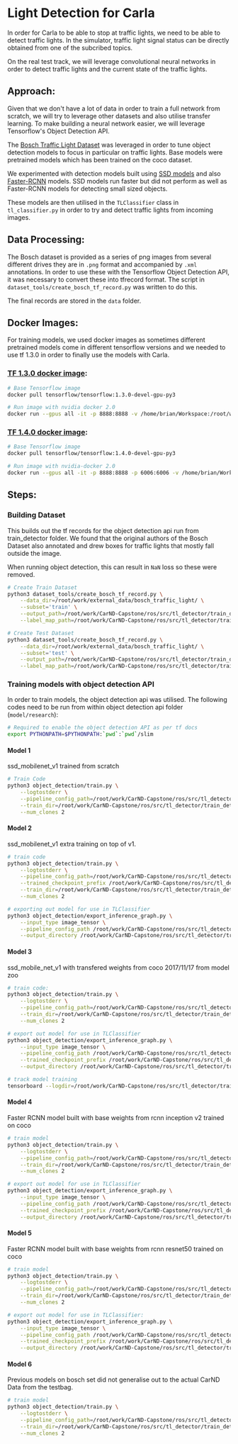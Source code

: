 # Light Detection for Carla

In order for Carla to be able to stop at traffic lights, we need to be able to detect traffic lights. In the simulator, traffic light signal status can be directly obtained from one of the subcribed topics.

On the real test track, we will leverage convolutional neural networks in order to detect traffic lights and the current state of the traffic lights. 

## Approach:

Given that we don't have a lot of data in order to train a full network from scratch, we will try to leverage other datasets and also utilise transfer learning. To make building a neural network easier, we will leverage Tensorflow's Object Detection API.

The [Bosch Traffic Light Dataset](https://hci.iwr.uni-heidelberg.de/node/6132) was leveraged in order to tune object detection models to focus in particular on traffic lights. Base models were pretrained models which has been trained on the coco dataset. 

We experimented with detection models built using [SSD models](https://arxiv.org/abs/1512.02325) and also [Faster-RCNN](https://arxiv.org/abs/1506.01497) models. SSD models run faster but did not perform as well as Faster-RCNN models for detecting small sized objects.

These models are then utilised in the `TLClassifier` class in `tl_classifier.py` in order to try and detect traffic lights from incoming images.

## Data Processing:

The Bosch dataset is provided as a series of png images from several different drives they are in `.png` format and accompanied by `.xml` annotations. In order to use these with the Tensorflow Object Detection API, it was necessary to convert these into tfrecord format. The script in `dataset_tools/create_bosch_tf_record.py` was written to do this.

The final records are stored in the `data` folder.

## Docker Images:

For training models, we used docker images as sometimes different pretrained models come in different tensorflow versions and we needed to use tf 1.3.0 in order to finally use the models with Carla.

### [TF 1.3.0 docker image](docker/Dockerfile_tf_1_3):

```Bash
# Base Tensorflow image
docker pull tensorflow/tensorflow:1.3.0-devel-gpu-py3

# Run image with nvidia docker 2.0
docker run --gpus all -it -p 8888:8888 -v /home/brian/Workspace:/root/work --ipc=host -v /media/brian/extra_14:/root/work/external_data tensorflow/tensorflow:1.3.0-devel-gpu-py3
```

### [TF 1.4.0 docker image](docker/Dockerfile):

```Bash
# Base Tensorflow image
docker pull tensorflow/tensorflow:1.4.0-devel-gpu-py3

# Run image with nvidia-docker 2.0
docker run --gpus all -it -p 8888:8888 -p 6006:6006 -v /home/brian/Workspace:/root/work --ipc=host -v /media/brian/extra_14:/root/work/external_data capstone_tl:tf_14
```

## Steps:

### Building Dataset

This builds out the tf records for the object detection api run from train_detector folder.
We found that the original authors of the Bosch Dataset also annotated and drew boxes for traffic lights that mostly fall outside the image. 

When running object detection, this can result in `NaN` loss so these were removed.


```Bash
# Create Train Dataset
python3 dataset_tools/create_bosch_tf_record.py \
    --data_dir=/root/work/external_data/bosch_traffic_light/ \
    --subset='train' \
    --output_path=/root/work/CarND-Capstone/ros/src/tl_detector/train_detector/data/bosch_train.record \
    --label_map_path=/root/work/CarND-Capstone/ros/src/tl_detector/train_detector/data/bosch_label_map.pbtxt

# Create Test Dataset
python3 dataset_tools/create_bosch_tf_record.py \
    --data_dir=/root/work/external_data/bosch_traffic_light/ \
    --subset='test' \
    --output_path=/root/work/CarND-Capstone/ros/src/tl_detector/train_detector/data/bosch_test.record \
    --label_map_path=/root/work/CarND-Capstone/ros/src/tl_detector/train_detector/data/bosch_label_map.pbtxt
```

### Training models with object detection API

In order to train models, the object detection api was utilised. The following codes need to be run from within object detection api folder (`model/research`):

``` Bash
# Required to enable the object detection API as per tf docs
export PYTHONPATH=$PYTHONPATH:`pwd`:`pwd`/slim
```

#### Model 1 
ssd_mobilenet_v1 trained from scratch

```Bash
# Train Code
python3 object_detection/train.py \
    --logtostderr \
    --pipeline_config_path=/root/work/CarND-Capstone/ros/src/tl_detector/train_detector/models/model_1/pipeline.config \
    --train_dir=/root/work/CarND-Capstone/ros/src/tl_detector/train_detector/models/model_1/train/ \
    --num_clones 2
```

#### Model 2
ssd_mobilenet_v1 extra training on top of v1.

```Bash
# train code
python3 object_detection/train.py \
    --logtostderr \
    --pipeline_config_path=/root/work/CarND-Capstone/ros/src/tl_detector/train_detector/models/model_2/pipeline-model2.config \
    --trained_checkpoint_prefix /root/work/CarND-Capstone/ros/src/tl_detector/train_detector/models/model_1/train/model.ckpt-9209 \
    --train_dir=/root/work/CarND-Capstone/ros/src/tl_detector/train_detector/models/model_2/train/ \
    --num_clones 2

# exporting out model for use in TLClassifier
python3 object_detection/export_inference_graph.py \
    --input_type image_tensor \
    --pipeline_config_path /root/work/CarND-Capstone/ros/src/tl_detector/train_detector/models/model_2/pipeline.config \
    --output_directory /root/work/CarND-Capstone/ros/src/tl_detector/train_detector/ssd_mobilenet_v1_export
```

#### Model 3
ssd_mobile_net_v1 with transfered weights from coco 2017/11/17 from model zoo

```Bash
# train code:
python3 object_detection/train.py \
    --logtostderr \
    --pipeline_config_path=/root/work/CarND-Capstone/ros/src/tl_detector/train_detector/models/model_3/pipeline-model3.config \
    --train_dir=/root/work/CarND-Capstone/ros/src/tl_detector/train_detector/models/model_3/train/ \
    --num_clones 2

# export out model for use in TLClassifier
python3 object_detection/export_inference_graph.py \
    --input_type image_tensor \
    --pipeline_config_path /root/work/CarND-Capstone/ros/src/tl_detector/train_detector/ssd_mobilenet_v1_coco_2017_11_17/pipeline.config \
    --trained_checkpoint_prefix /root/work/CarND-Capstone/ros/src/tl_detector/train_detector/ssd_mobilenet_v1_coco_2017_11_17/model.ckpt \
    --output_directory /root/work/CarND-Capstone/ros/src/tl_detector/train_detector/ssd_mobilenet_v1_pretrained_export

# track model training
tensorboard --logdir=/root/work/CarND-Capstone/ros/src/tl_detector/train_detector/models/model_3/
```

#### Model 4
Faster RCNN model built with base weights from rcnn inception v2 trained on coco

```Bash
# train model
python3 object_detection/train.py \
    --logtostderr \
    --pipeline_config_path=/root/work/CarND-Capstone/ros/src/tl_detector/train_detector/models/model_4/pipeline-model4.config \
    --train_dir=/root/work/CarND-Capstone/ros/src/tl_detector/train_detector/models/model_4/train/ \
    --num_clones 2

# export out model for use in TLClassifier
python3 object_detection/export_inference_graph.py \
    --input_type image_tensor \
    --pipeline_config_path /root/work/CarND-Capstone/ros/src/tl_detector/train_detector/models/model_4/pipeline-model4.config \
    --trained_checkpoint_prefix /root/work/CarND-Capstone/ros/src/tl_detector/train_detector/models/model_4/train/model.ckpt-9209 \
    --output_directory /root/work/CarND-Capstone/ros/src/tl_detector/train_detector/faster_rcnn_inception_v2_export
```

#### Model 5
Faster RCNN model built with base weights from rcnn resnet50 trained on coco

```Bash
# train model
python3 object_detection/train.py \
    --logtostderr \
    --pipeline_config_path=/root/work/CarND-Capstone/ros/src/tl_detector/train_detector/models/model_5/pipeline-model5.config \
    --train_dir=/root/work/CarND-Capstone/ros/src/tl_detector/train_detector/models/model_5/train/ \
    --num_clones 2

# export out model for use in TLClassifier:
python3 object_detection/export_inference_graph.py \
    --input_type image_tensor \
    --pipeline_config_path /root/work/CarND-Capstone/ros/src/tl_detector/train_detector/models/model_5/pipeline-model5.config \
    --trained_checkpoint_prefix /root/work/CarND-Capstone/ros/src/tl_detector/train_detector/models/model_5/train/model.ckpt-309 \
    --output_directory /root/work/CarND-Capstone/ros/src/tl_detector/train_detector/faster_rcnn_inception_v2_export

```

#### Model 6

Previous models on bosch set did not generalise out to the actual CarND Data from the testbag. 

```Bash
# train model
python3 object_detection/train.py \
    --logtostderr \
    --pipeline_config_path=/root/work/CarND-Capstone/ros/src/tl_detector/train_detector/models/model_6/model_6.config \
    --train_dir=/root/work/CarND-Capstone/ros/src/tl_detector/train_detector/models/model_6/train/ \
    --num_clones 2
```